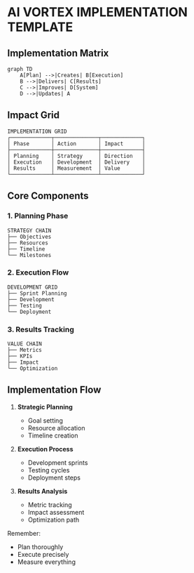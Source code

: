 # AI VORTEX IMPLEMENTATION TEMPLATE

## Implementation Matrix
```mermaid
graph TD
    A[Plan] -->|Creates| B[Execution]
    B -->|Delivers| C[Results]
    C -->|Improves| D[System]
    D -->|Updates| A
```

## Impact Grid
```
IMPLEMENTATION GRID
┌─────────────┬──────────────┬─────────────┐
│ Phase       │ Action       │ Impact      │
├─────────────┼──────────────┼─────────────┤
│ Planning    │ Strategy     │ Direction   │
│ Execution   │ Development  │ Delivery    │
│ Results     │ Measurement  │ Value       │
└─────────────┴──────────────┴─────────────┘
```

## Core Components

### 1. Planning Phase
```
STRATEGY CHAIN
├── Objectives
├── Resources
├── Timeline
└── Milestones
```

### 2. Execution Flow
```
DEVELOPMENT GRID
├── Sprint Planning
├── Development
├── Testing
└── Deployment
```

### 3. Results Tracking
```
VALUE CHAIN
├── Metrics
├── KPIs
├── Impact
└── Optimization
```

## Implementation Flow
1. **Strategic Planning**
   - Goal setting
   - Resource allocation
   - Timeline creation

2. **Execution Process**
   - Development sprints
   - Testing cycles
   - Deployment steps

3. **Results Analysis**
   - Metric tracking
   - Impact assessment
   - Optimization path

Remember:
- Plan thoroughly
- Execute precisely
- Measure everything
